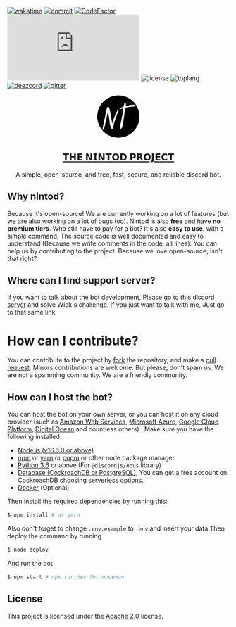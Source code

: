 [![wakatime](https://wakatime.com/badge/user/5cb7cd14-ac7e-4fc0-9f81-6036760cb6a3/project/43c4defc-5916-4bc2-aca5-0683f99c9e2d.svg)](https://wakatime.com/badge/user/5cb7cd14-ac7e-4fc0-9f81-6036760cb6a3/project/43c4defc-5916-4bc2-aca5-0683f99c9e2d)
[![commit](https://img.shields.io/github/commit-activity/m/badges/shields)](https://github.com/tinvv/Nintod/pulse)
[![CodeFactor](https://www.codefactor.io/repository/github/thevvx/nintod/badge)](https://www.codefactor.io/repository/github/thevvx/nintod)
![version](https://img.shields.io/node/v/discord.js?style=plastic)
![license](https://img.shields.io/github/license/thevvx/nintod)
![toplang](https://img.shields.io/github/languages/top/thevvx/nintod)
[![deezcord](https://img.shields.io/discord/828842616442454066)](https://x.vvx.bar/nt/sup)
[![gitter](https://img.shields.io/gitter/room/tinvv/community)](https://gitter.im/tinvv/community)

<p align="center">
  <a href="https://x.vvx.bar/nt/inv">
    <img src="/docs/logo.png" height="96" width="96" style="border-radius: 9999px" />
    <h2 align="center">
        𝗧𝗛𝗘 𝗡𝗜𝗡𝗧𝗢𝗗 𝗣𝗥𝗢𝗝𝗘𝗖𝗧
    </h2>
  </a>
  <p align="center">
    A simple, open-source, and free, fast, secure, and reliable discord bot. <br>
  </p>
</p>

## Why nintod?

Because it's open-source! We are currently working on a lot of features (but we are also working on a lot of bugs too).
Nintod is also **free** and have **no premium tiers**. Who still have to pay for a bot? It's also **easy to use**. with a simple command.
The source code is well documented and easy to understand (Because we write comments in the code, all lines).
You can help us by contributing to the project. Because we love open-source, isn't that right?

## Where can I find support server?

If you want to talk about the bot development, Please go to [this discord server](https://x.vvx.bar/nt/sup) and solve Wick's challenge.
If you just want to talk with me, Just go to that same link.

# How can I contribute?

You can contribute to the project by [fork](https://github.com/thevvx/Nintod/fork) the repository, and make a [pull request](https://github.com/thevvx/Nintod/pulls).
Minors contributions are welcome. But please, don't spam us. We are not a spamming community. We are a friendly community.

## How can I host the bot?

You can host the bot on your own server, or you can host it on any cloud provider (such as [Amazon Web Services](https://aws.amazon.com/), [Microsoft Azure](https://azure.microsoft.com/), [Google Cloud Platform](https://cloud.google.com/), [Digital Ocean](https://www.digitalocean.com/) and countless others) . Make sure you have the following
installed:

- [Node.js (v16.6.0 or above)](https://nodejs.org/en/)
- [npm](https://www.npmjs.com/) or [yarn](https://yarnpkg.com/) or [pnpm](https://pnpm.js.org/) or other node package manager
- [Python 3.6](https://www.python.org/) or above (For `@discordjs/opus` library)
- [Database (CockroachDB or PostgreSQL)](https://www.cockroachlabs.com/), You can get a free account on [CockroachDB](https://www.cockroachlabs.com/) choosing serverless options.
- [Docker](https://www.docker.com/) (Optional)

Then install the required dependencies by running this:

```bash
$ npm install # or yarn
```

Also don't forget to change `.env.example` to `.env` and insert your data Then deploy the command by running

```bash
$ node deploy
```

And run the bot

```bash
$ npm start # npm run dev for nodemon
```

## License

This project is licensed under the [Apache 2.0](/LICENSE) license.
